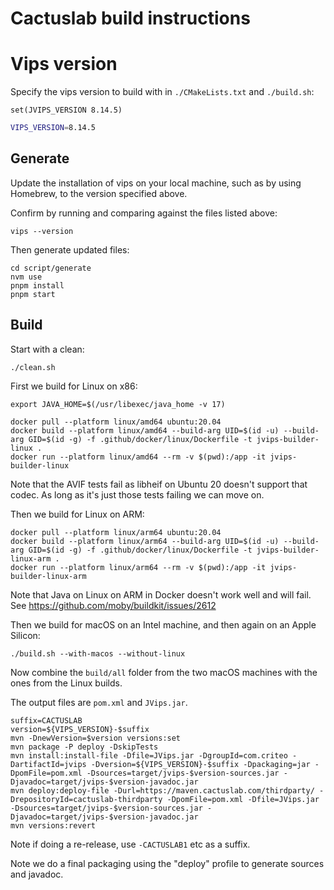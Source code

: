 # Cactuslab build instructions

# Vips version

Specify the vips version to build with in `./CMakeLists.txt` and `./build.sh`:

```
set(JVIPS_VERSION 8.14.5)
```

```bash
VIPS_VERSION=8.14.5
```

## Generate

Update the installation of vips on your local machine, such as by using Homebrew, to the version specified above.

Confirm by running and comparing against the files listed above:

```shell
vips --version
```

Then generate updated files:

```shell
cd script/generate
nvm use
pnpm install
pnpm start
```

## Build

Start with a clean:

```shell
./clean.sh
```

First we build for Linux on x86:

```shell
export JAVA_HOME=$(/usr/libexec/java_home -v 17)

docker pull --platform linux/amd64 ubuntu:20.04
docker build --platform linux/amd64 --build-arg UID=$(id -u) --build-arg GID=$(id -g) -f .github/docker/linux/Dockerfile -t jvips-builder-linux .
docker run --platform linux/amd64 --rm -v $(pwd):/app -it jvips-builder-linux
```

Note that the AVIF tests fail as libheif on Ubuntu 20 doesn't support that codec. As long as it's
just those tests failing we can move on.

Then we build for Linux on ARM:

```shell
docker pull --platform linux/arm64 ubuntu:20.04
docker build --platform linux/arm64 --build-arg UID=$(id -u) --build-arg GID=$(id -g) -f .github/docker/linux/Dockerfile -t jvips-builder-linux-arm .
docker run --platform linux/arm64 --rm -v $(pwd):/app -it jvips-builder-linux-arm
```

Note that Java on Linux on ARM in Docker doesn't work well and will fail.
See https://github.com/moby/buildkit/issues/2612

Then we build for macOS on an Intel machine, and then again on an Apple Silicon:

```shell
./build.sh --with-macos --without-linux
```

Now combine the `build/all` folder from the two macOS machines with the ones from the Linux builds.

The output files are `pom.xml` and `JVips.jar`.

```shell
suffix=CACTUSLAB
version=${VIPS_VERSION}-$suffix
mvn -DnewVersion=$version versions:set
mvn package -P deploy -DskipTests
mvn install:install-file -Dfile=JVips.jar -DgroupId=com.criteo -DartifactId=jvips -Dversion=${VIPS_VERSION}-$suffix -Dpackaging=jar -DpomFile=pom.xml -Dsources=target/jvips-$version-sources.jar -Djavadoc=target/jvips-$version-javadoc.jar
mvn deploy:deploy-file -Durl=https://maven.cactuslab.com/thirdparty/ -DrepositoryId=cactuslab-thirdparty -DpomFile=pom.xml -Dfile=JVips.jar -Dsources=target/jvips-$version-sources.jar -Djavadoc=target/jvips-$version-javadoc.jar
mvn versions:revert
```

Note if doing a re-release, use `-CACTUSLAB1` etc as a suffix.

Note we do a final packaging using the "deploy" profile to generate sources and javadoc.
